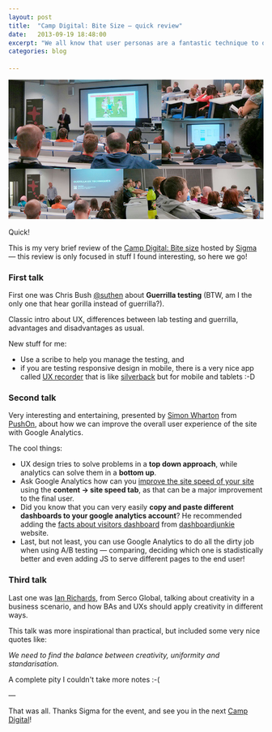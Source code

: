```yaml
---
layout: post
title:  "Camp Digital: Bite Size — quick review"
date:   2013-09-19 18:48:00
excerpt: "We all know that user personas are a fantastic technique to develop a good user-centered design but when you've"
categories: blog

---
```


<p><img class="full-width-image" src="/images/september_camp_digital_bite_sized.jpg" /></p>

Quick!

This is my very brief review of the [Camp Digital: Bite size](http://www.wearesigma.com/latest/posts/2013/august/9/camp-digital-bite-sized-%E2%80%93-join-us-at-mmu-new-business-school-on-18th-september.aspx) hosted by [Sigma](http://www.wearesigma.com/) — this review is only focused in stuff I found interesting, so here we go!

### First talk

First one was Chris Bush [@suthen](https://twitter.com/suthen) about **Guerrilla testing** (BTW, am I the only one that hear gorilla instead of guerrilla?).

Classic intro about UX, differences between lab testing and guerrilla, advantages and disadvantages as usual.

New stuff for me:

* Use a scribe to help you manage the testing, and
* if you are testing responsive design in mobile, there is a very nice app called [UX recorder](http://www.uxrecorder.com/) that is like [silverback](http://silverbackapp.com/) but for mobile and tablets :-D

### Second talk

Very interesting and entertaining, presented by [Simon Wharton](http://www.pushon.co.uk/author/simonwharton/) from [PushOn](http://www.pushon.co.uk/), about how we can improve the overall user experience of the site with Google Analytics.

The cool things:

* UX design tries to solve problems in a **top down approach**, while analytics can solve them in a **bottom up**.
* Ask Google Analytics how can you [improve the site speed of your site](http://p.barker.dj/sitespeedtips) using the **content -> site speed tab**, as that can be a major improvement to the final user.
* Did you know that you can very easily **copy and paste different dashboards to your google analytics account**? He recommended adding the [facts about visitors dashboard](http://www.dashboardjunkie.com/visitor-facts-dashboard) from [dashboardjunkie](http://www.dashboardjunkie.com/) website. 
* Last, but not least, you can use Google Analytics to do all the dirty job when using A/B testing — comparing, deciding which one is stadistically better and even adding JS to serve different pages to the end user!


### Third talk

Last one was [Ian Richards](http://www.linkedin.com/in/ianrichards32), from Serco Global, talking about creativity in a business scenario, and how BAs and UXs should apply creativity in different ways.

This talk was more inspirational than practical, but included some very nice quotes like:

*We need to find the balance between creativity, uniformity and standarisation.*

A complete pity I couldn't take more notes :-(

—

That was all. Thanks Sigma for the event, and see you in the next [Camp Digital](http://campdigital.wearesigma.com/)!